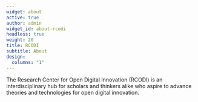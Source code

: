 ```yaml
---
widget: about
active: true
author: admin
widget_id: about-rcodi
headless: true
weight: 20
title: RCODI
subtitle: About
design:
  columns: "1"
---
```

The Research Center for Open Digital Innovation (RCODI) is an interdisciplinary hub for scholars and thinkers alike who aspire to advance theories and technologies for open digital innovation.